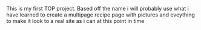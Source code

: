 This is my first TOP project. Based off the name i will probably use what i have learned
to create a multipage recipe page with pictures and eveything to make it look to a real site as i can at this point in time
